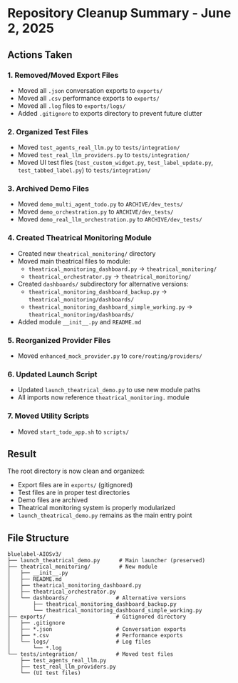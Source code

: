 # Repository Cleanup Summary - June 2, 2025

## Actions Taken

### 1. Removed/Moved Export Files
- Moved all `.json` conversation exports to `exports/`
- Moved all `.csv` performance exports to `exports/`
- Moved all `.log` files to `exports/logs/`
- Added `.gitignore` to exports directory to prevent future clutter

### 2. Organized Test Files
- Moved `test_agents_real_llm.py` to `tests/integration/`
- Moved `test_real_llm_providers.py` to `tests/integration/`
- Moved UI test files (`test_custom_widget.py`, `test_label_update.py`, `test_tabbed_label.py`) to `tests/integration/`

### 3. Archived Demo Files
- Moved `demo_multi_agent_todo.py` to `ARCHIVE/dev_tests/`
- Moved `demo_orchestration.py` to `ARCHIVE/dev_tests/`
- Moved `demo_real_llm_orchestration.py` to `ARCHIVE/dev_tests/`

### 4. Created Theatrical Monitoring Module
- Created new `theatrical_monitoring/` directory
- Moved main theatrical files to module:
  - `theatrical_monitoring_dashboard.py` → `theatrical_monitoring/`
  - `theatrical_orchestrator.py` → `theatrical_monitoring/`
- Created `dashboards/` subdirectory for alternative versions:
  - `theatrical_monitoring_dashboard_backup.py` → `theatrical_monitoring/dashboards/`
  - `theatrical_monitoring_dashboard_simple_working.py` → `theatrical_monitoring/dashboards/`
- Added module `__init__.py` and `README.md`

### 5. Reorganized Provider Files
- Moved `enhanced_mock_provider.py` to `core/routing/providers/`

### 6. Updated Launch Script
- Updated `launch_theatrical_demo.py` to use new module paths
- All imports now reference `theatrical_monitoring.` module

### 7. Moved Utility Scripts
- Moved `start_todo_app.sh` to `scripts/`

## Result

The root directory is now clean and organized:
- Export files are in `exports/` (gitignored)
- Test files are in proper test directories
- Demo files are archived
- Theatrical monitoring system is properly modularized
- `launch_theatrical_demo.py` remains as the main entry point

## File Structure

```
bluelabel-AIOSv3/
├── launch_theatrical_demo.py      # Main launcher (preserved)
├── theatrical_monitoring/         # New module
│   ├── __init__.py
│   ├── README.md
│   ├── theatrical_monitoring_dashboard.py
│   ├── theatrical_orchestrator.py
│   └── dashboards/               # Alternative versions
│       ├── theatrical_monitoring_dashboard_backup.py
│       └── theatrical_monitoring_dashboard_simple_working.py
├── exports/                      # Gitignored directory
│   ├── .gitignore
│   ├── *.json                    # Conversation exports
│   ├── *.csv                     # Performance exports
│   └── logs/                     # Log files
│       └── *.log
└── tests/integration/            # Moved test files
    ├── test_agents_real_llm.py
    ├── test_real_llm_providers.py
    └── (UI test files)
```